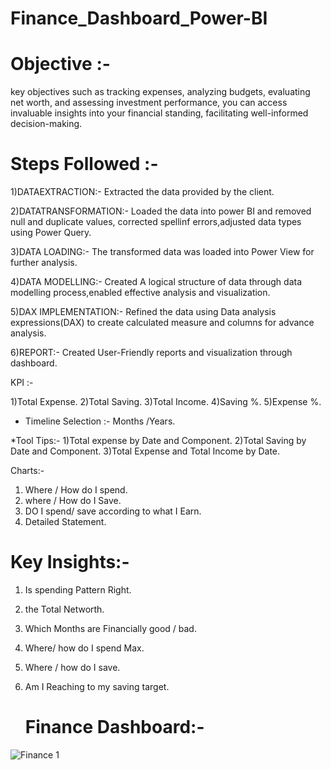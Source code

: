 
# Finance_Dashboard_Power-BI
# Objective :-
key objectives such as tracking expenses, analyzing budgets, evaluating net worth, and assessing investment performance, you can access invaluable insights into your financial standing, facilitating well-informed decision-making. 
# Steps Followed :-
1)DATAEXTRACTION:- Extracted the data provided by the client.

2)DATATRANSFORMATION:- Loaded the data into power BI and removed null and duplicate values, corrected spellinf errors,adjusted data types using Power Query.

3)DATA LOADING:- The transformed data was loaded into Power View for further analysis.

4)DATA MODELLING:- Created A logical structure of data through data modelling process,enabled effective analysis and visualization.

5)DAX IMPLEMENTATION:- Refined the data using Data analysis expressions(DAX) to create calculated measure and columns for advance analysis.

6)REPORT:- Created User-Friendly reports and visualization through dashboard.

KPI :-

  1)Total Expense.
  2)Total Saving.
  3)Total Income.
  4)Saving %.
  5)Expense %.

* Timeline Selection :- Months /Years.
  
*Tool Tips:- 
1)Total expense by Date and Component.
2)Total Saving by Date and Component.
3)Total Expense and Total Income by Date.

Charts:-
1) Where / How do I spend.
2) where / How do I Save.
3) DO I spend/ save according to what I Earn.
4) Detailed Statement.

# Key Insights:-
1) Is spending Pattern Right.
2) the Total Networth.
3) Which Months are Financially good / bad.
4) Where/ how do I spend Max.
5) Where / how do I save.
6) Am I Reaching to my saving target.

   # Finance Dashboard:-
![Finance 1](https://github.com/SumeetTompe070/Finance_Dashboard_Power-BI/assets/140255237/9983d6b0-3fbd-4952-81af-553eaa6c4783)



